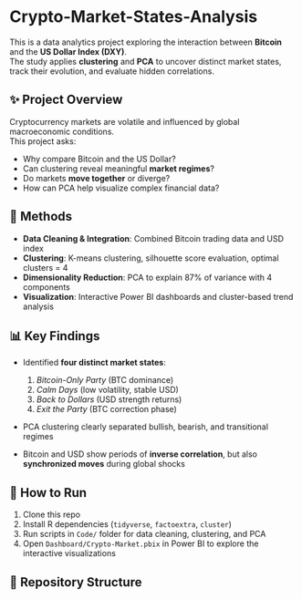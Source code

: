 # Crypto-Market-States-Analysis

This is a data analytics project exploring the interaction between **Bitcoin** and the **US Dollar Index (DXY)**.  
The study applies **clustering** and **PCA** to uncover distinct market states, track their evolution, and evaluate hidden correlations.

## ✨ Project Overview
Cryptocurrency markets are volatile and influenced by global macroeconomic conditions.  
This project asks:
- Why compare Bitcoin and the US Dollar?  
- Can clustering reveal meaningful **market regimes**?  
- Do markets **move together** or diverge?  
- How can PCA help visualize complex financial data?  

## 🔧 Methods
- **Data Cleaning & Integration**: Combined Bitcoin trading data and USD index  
- **Clustering**: K-means clustering, silhouette score evaluation, optimal clusters = 4  
- **Dimensionality Reduction**: PCA to explain 87% of variance with 4 components  
- **Visualization**: Interactive Power BI dashboards and cluster-based trend analysis  

## 📊 Key Findings
- Identified **four distinct market states**:  
  1. *Bitcoin-Only Party* (BTC dominance)  
  2. *Calm Days* (low volatility, stable USD)  
  3. *Back to Dollars* (USD strength returns)  
  4. *Exit the Party* (BTC correction phase)  

- PCA clustering clearly separated bullish, bearish, and transitional regimes  
- Bitcoin and USD show periods of **inverse correlation**, but also **synchronized moves** during global shocks  

## 🚀 How to Run
1. Clone this repo  
2. Install R dependencies (`tidyverse`, `factoextra`, `cluster`)  
3. Run scripts in `Code/` folder for data cleaning, clustering, and PCA  
4. Open `Dashboard/Crypto-Market.pbix` in Power BI to explore the interactive visualizations  

## 📂 Repository Structure
